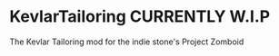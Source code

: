 # KevlarTailoring **CURRENTLY  W.I.P**
The Kevlar Tailoring mod for the indie stone's Project Zomboid
